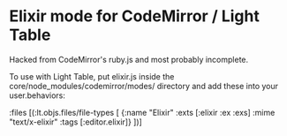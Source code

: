 Elixir mode for CodeMirror / Light Table
========================================

Hacked from CodeMirror's ruby.js and most probably incomplete.

To use with Light Table, put elixir.js inside the core/node_modules/codemirror/modes/ directory and add these into your user.behaviors:

:files [(:lt.objs.files/file-types [
    {:name "Elixir" :exts [:elixir :ex :exs] :mime "text/x-elixir" :tags [:editor.elixir]}
])]
